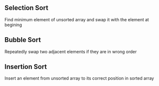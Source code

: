 ## Selection Sort

Find minimum element of unsorted array and swap it with the element at begining


## Bubble Sort

Repeatedly swap two adjacent elements if they are in wrong order


## Insertion Sort

Insert an element from unsorted array to its correct position in sorted array